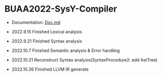 # BUAA2022-SysY-Compiler

- Documentation: [Doc.md](https://github.com/echo17666/BUAA2022-SysY-Compiler/blob/master/Doc.md)
  
- 2022.9.15 Finished Lexical analysis

- 2022.9.21 Finished Syntax analysis

- 2022.10.7 Finished Semantic analysis & Error handling

- 2022.10.21 Reconstruct Syntax analysis(SyntaxProcedure2: add AstTree)

- 2022.10.26 Finished LLVM IR generate
